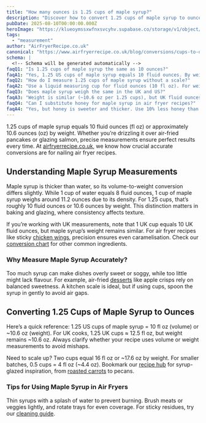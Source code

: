```yaml
---
title: "How many ounces is 1.25 cups of maple syrup?"
description: "Discover how to convert 1.25 cups of maple syrup to ounces for perfect air fryer recipes. Get precise measurements every time!"
pubDate: 2025-08-10T00:00:00.000Z
heroImage: "https://klueoymssxwfnxsvcyhv.supabase.co/storage/v1/object/public/Shmucket/how-many-ounces-is-1-25-cups-of-maple-syrup.webp"
tags:
  - "measurement"
author: "AirFryerRecipe.co.uk"
canonical: "https://www.airfryerrecipe.co.uk/blog/conversions/cups-to-ounces/how-many-ounces-is-1-25-cups-of-maple-syrup"
schema: |
  <!-- Schema will be generated automatically -->
faqQ1: "Is 1.25 cups of maple syrup the same as 10 ounces?"
faqA1: "Yes, 1.25 US cups of maple syrup equals 10 fluid ounces. By weight, it’s approximately 10.6 ounces due to syrup’s density. Always check if your recipe specifies fluid ounces or weight for accuracy."
faqQ2: "How do I measure 1.25 cups of maple syrup without a scale?"
faqA2: "Use a liquid measuring cup for fluid ounces (10 fl oz). For weight, spoon syrup into dry cups without packing it down. Level off the top with a knife for precision."
faqQ3: "Does maple syrup weigh the same in the UK and US?"
faqA3: "Weight is similar (~10.6 oz per 1.25 cups), but UK fluid ounces differ. 1.25 UK cups equal 12.5 fl oz, so adjust if using a UK-specific recipe."
faqQ4: "Can I substitute honey for maple syrup in air fryer recipes?"
faqA4: "Yes, but honey is sweeter and thicker. Use 10% less honey than maple syrup, and thin it with water to avoid burning in the air fryer."
---
```

<p>1.25 cups of maple syrup equals 10 fluid ounces (fl oz) or approximately 10.6 ounces (oz) by weight. Whether you’re drizzling it over air-fried pancakes or glazing salmon, precise measurements ensure perfect results every time. At <a href=https://www.airfryerrecipe.co.uk>airfryerrecipe.co.uk</a>, we know how crucial accurate conversions are for nailing air fryer recipes.</p>  

<h2>Understanding Maple Syrup Measurements</h2>  
<p>Maple syrup is thicker than water, so its volume-to-weight conversion differs slightly. While 1 cup of water equals 8 fluid ounces, 1 cup of maple syrup weighs around 11.2 ounces due to its density. For 1.25 cups, that’s roughly 10 fluid ounces or 10.6 ounces by weight. This distinction matters in baking and glazing, where consistency affects texture.</p>  

<p>If you’re working with UK measurements, note that 1 UK cup equals 10 UK fluid ounces, but maple syrup’s weight remains similar. For air fryer recipes like sticky <a href=https://www.airfryerrecipe.co.uk/recipe-category/chicken>chicken wings</a>, precision ensures even caramelisation. Check our <a href=https://www.airfryerrecipe.co.uk/air-fryer-conversion-chart>conversion chart</a> for other common ingredients.</p>  

<h3>Why Measure Maple Syrup Accurately?</h3>  
<p>Too much syrup can make dishes overly sweet or soggy, while too little might lack flavour. For example, air-fried <a href=https://www.airfryerrecipe.co.uk/recipe-category/dessert>desserts</a> like apple crisps rely on balanced sweetness. A kitchen scale is ideal, but if using cups, spoon the syrup in gently to avoid air gaps.</p>  

<h2>Converting 1.25 Cups of Maple Syrup to Ounces</h2>  
<p>Here’s a quick reference: 1.25 US cups of maple syrup = 10 fl oz (volume) or ~10.6 oz (weight). For UK cooks, 1.25 UK cups ≈ 12.5 fl oz, but weight remains ~10.6 oz. Always clarify whether your recipe uses volume or weight measurements to avoid mishaps.</p>  

<p>Need to scale up? Two cups equal 16 fl oz or ~17.6 oz by weight. For smaller batches, 0.5 cups = 4 fl oz (~4.4 oz). Bookmark our <a href=https://www.airfryerrecipe.co.uk/recipes>recipe hub</a> for syrup-glazed inspiration, from <a href=https://www.airfryerrecipe.co.uk/recipe-category/vegetables>roasted carrots</a> to pecans.</p>  

<h3>Tips for Using Maple Syrup in Air Fryers</h3>  
<p>Thin syrups with a splash of water to prevent burning. Brush meats or veggies lightly, and rotate trays for even coverage. For sticky residues, try our <a href=https://www.airfryerrecipe.co.uk/air-fryer-cleaner>cleaning guide</a>.</p>
